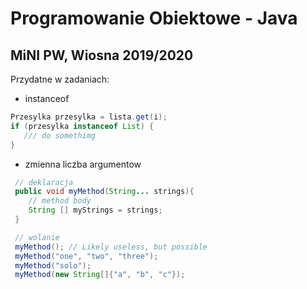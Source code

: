 # Programowanie Obiektowe - Java
## MiNI PW, Wiosna 2019/2020


Przydatne w zadaniach:

- instanceof
```java
Przesylka przesylka = lista.get(i);
if (przesylka instanceof List) {
   /// do somethimg
}
```

- zmienna liczba argumentow
```java
 // deklaracja
 public void myMethod(String... strings){
    // method body
    String [] myStrings = strings;
 }

 // wolanie
 myMethod(); // Likely useless, but possible
 myMethod("one", "two", "three");
 myMethod("solo");
 myMethod(new String[]{"a", "b", "c"});
```

